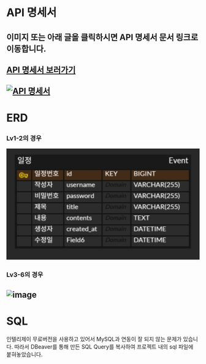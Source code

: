 # **API 명세서**

이미지 또는 아래 글을 클릭하시면 API 명세서 문서 링크로 이동합니다.
</br></br>
[API 명세서 보러가기](https://documenter.getpostman.com/view/44611848/2sB2qai1oE)
</br></br>
[![API 명세서](https://github.com/user-attachments/assets/5d44f8db-7164-4bf0-8853-965e2c597da0)](https://documenter.getpostman.com/view/44611848/2sB2qai1oE)
---
# **ERD**
### Lv1-2의 경우
![image](https://github.com/seongwon02/KakaoTechCampusAssignment2/blob/main/lv1,2.png?raw=true)
### Lv3-6의 경우
![image](https://github.com/user-attachments/assets/932be1c3-189b-49f9-9635-662b3d0ab62c)
---
# **SQL**
인텔리제이 무료버전을 사용하고 있어서 MySQL과 연동이 잘 되지 않는 문제가 있습니다. 
따라서 DBeaver를 통해 만든 SQL Query를 복사하여 프로젝트 내의 sql 파일에 붙혀놓았습니다.
